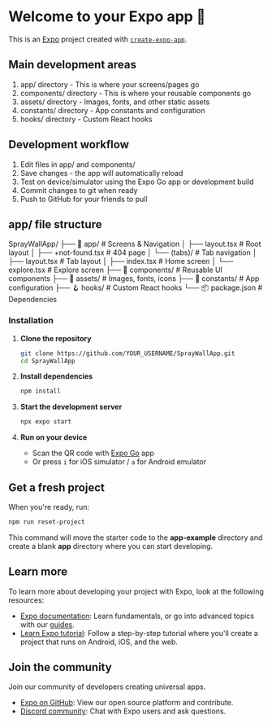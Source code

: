 # Welcome to your Expo app 👋

This is an [Expo](https://expo.dev) project created with [`create-expo-app`](https://www.npmjs.com/package/create-expo-app).

## Main development areas

1. app/ directory - This is where your screens/pages go
2. components/ directory - This is where your reusable components go
3. assets/ directory - Images, fonts, and other static assets
4. constants/ directory - App constants and configuration
5. hooks/ directory - Custom React hooks

## Development workflow

1. Edit files in app/ and components/
2. Save changes - the app will automatically reload
3. Test on device/simulator using the Expo Go app or development build
4. Commit changes to git when ready
5. Push to GitHub for your friends to pull
## app/ file structure

SprayWallApp/
├── 📱 app/ # Screens & Navigation
│ ├── layout.tsx # Root layout
│ ├── +not-found.tsx # 404 page
│ └── (tabs)/ # Tab navigation
│ ├── layout.tsx # Tab layout
│ ├── index.tsx # Home screen
│ └── explore.tsx # Explore screen
├── 🧩 components/ # Reusable UI components
├── 🎨 assets/ # Images, fonts, icons
├── 🔧 constants/ # App configuration
├── 🪝 hooks/ # Custom React hooks
└── 📦 package.json # Dependencies

### Installation

1. **Clone the repository**
   ```bash
   git clone https://github.com/YOUR_USERNAME/SprayWallApp.git
   cd SprayWallApp
   ```

2. **Install dependencies**
   ```bash
   npm install
   ```

3. **Start the development server**
   ```bash
   npx expo start
   ```

4. **Run on your device**
   - Scan the QR code with [Expo Go](https://expo.dev/go) app
   - Or press `i` for iOS simulator / `a` for Android emulator

## Get a fresh project

When you're ready, run:

```bash
npm run reset-project
```

This command will move the starter code to the **app-example** directory and create a blank **app** directory where you can start developing.

## Learn more

To learn more about developing your project with Expo, look at the following resources:

- [Expo documentation](https://docs.expo.dev/): Learn fundamentals, or go into advanced topics with our [guides](https://docs.expo.dev/guides).
- [Learn Expo tutorial](https://docs.expo.dev/tutorial/introduction/): Follow a step-by-step tutorial where you'll create a project that runs on Android, iOS, and the web.

## Join the community

Join our community of developers creating universal apps.

- [Expo on GitHub](https://github.com/expo/expo): View our open source platform and contribute.
- [Discord community](https://chat.expo.dev): Chat with Expo users and ask questions.
